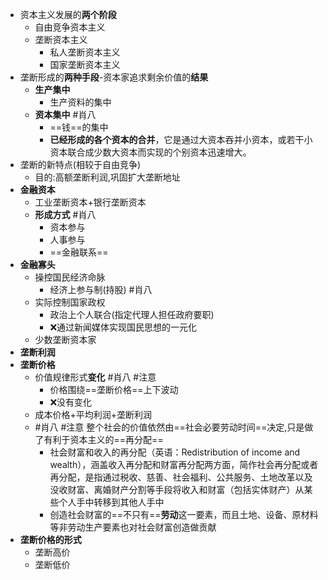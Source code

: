 - 资本主义发展的**两个阶段**
	- 自由竞争资本主义
	- 垄断资本主义
		- 私人垄断资本主义
		- 国家垄断资本主义
- 垄断形成的**两种手段**-资本家追求剩余价值的**结果**
	- **生产集中**
		- 生产资料的集中
	- **资本集中** #肖八
		- ==钱==的集中 
		- **已经形成的各个资本的合并**，它是通过大资本吞并小资本，或若干小资本联合成少数大资本而实现的个别资本迅速增大。
- 垄断的新特点(相较于自由竞争)
	- 目的:高额垄断利润,巩固扩大垄断地址
- **金融资本**
	- 工业垄断资本+银行垄断资本
	- **形成方式** #肖八 
		- 资本参与
		- 人事参与
		- ==金融联系==
- **金融寡头**
	- 操控国民经济命脉
		- 经济上参与制(持股) #肖八
	- 实际控制国家政权
		- 政治上个人联合(指定代理人担任政府要职)
		- ❌通过新闻媒体实现国民思想的一元化
	- 少数垄断资本家
- **垄断利润**
- **垄断价格**
	- 价值规律形式**变化** #肖八 #注意 
		- 价格围绕==垄断价格==上下波动
		- ❌没有变化
	- 成本价格+平均利润+垄断利润
	- #肖八 #注意 整个社会的价值依然由==社会必要劳动时间==决定,只是做了有利于资本主义的==再分配==
		- 社会财富和收入的再分配（英语：Redistribution of income and wealth），涵盖收入再分配和财富再分配两方面，简作社会再分配或者再分配，是指通过税收、慈善、社会福利、公共服务、土地改革以及没收财富、离婚财产分割等手段将收入和财富（包括实体财产）从某些个人手中转移到其他人手中
		- 创造社会财富的==不只有==**劳动**这一要素，而且土地、设备、原材料等非劳动生产要素也对社会财富创造做贡献
- **垄断价格的形式**
	- 垄断高价
	- 垄断低价